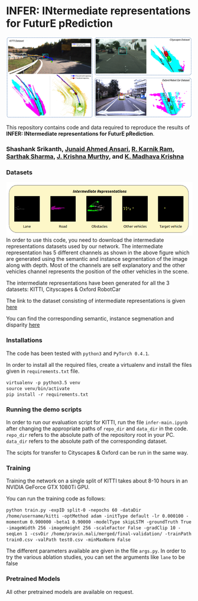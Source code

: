 # INFER: INtermediate representations for FuturE pRediction

![Example image](images/teaser.png)

This repository contains code and data required to reproduce the results of **INFER: INtermediate representations for FuturE pRediction**. 
### Shashank Srikanth, [Junaid Ahmed Ansari](https://scholar.google.co.in/citations?user=Uc8mKqMAAAAJ&hl=en), [R. Karnik Ram](http://karnikram.info/), [Sarthak Sharma](https://scholar.google.com/citations?user=4uKV9aIAAAAJ&hl=en), [J. Krishna Murthy](https://krrish94.github.io), and [K. Madhava Krishna](http://robotics.iiit.ac.in)


### Datasets

![Example image](images/intermediate.png)
In order to use this code, you need to download the intermediate representations datasets used by our network. The intermediate representation has 5 different channels as shown in the above figure which are generated using the semantic and instance segmentation of the image along with depth. Most of the channels are self explanatory and the other vehicles channel represents the position of the other vehicles in the scene. 

The intermediate representations have been generated for all the 3 datasets: KITTI, Cityscapes & Oxford RobotCar

The link to the dataset consisting of intermediate representations is given [here](https://drive.google.com/file/d/1XUchHU47P_0p9Y-WnwaGYqX6pve4wtaX/view?usp=sharing)

You can find the corresponding semantic, instance segmenation and disparity [here](https://drive.google.com/drive/folders/1gj3s4YxM1Qy9IKzEzJOPCMvv35yp66He?usp=sharing)

### Installations

The code has been tested with `python3` and `PyTorch 0.4.1`. 

In order to install all the required files, create a virtualenv and install the files given in `requirements.txt` file.

```
virtualenv -p python3.5 venv
source venv/bin/activate
pip install -r requirements.txt
```

### Running the demo scripts
In order to run our evaluation script for KITTI, run the file `infer-main.ipynb` after changing the appropriate paths of `repo_dir` and `data_dir` in the code. `repo_dir` refers to the absolute path of the repository root in your PC. `data_dir` refers to the absolute path of the corresponding dataset. 

The scipts for transfer to Cityscapes & Oxford can be run in the same way.

### Training

Training the network on a single split of KITTI takes about 8-10 hours in an NVIDIA GeForce GTX 1080Ti GPU.

You can run the training code as follows:

```
python train.py -expID split-0 -nepochs 60 -dataDir /home/username/kitti -optMethod adam -initType default -lr 0.000100 -momentum 0.900000 -beta1 0.90000 -modelType skipLSTM -groundTruth True -imageWidth 256 -imageHeight 256 -scaleFactor False -gradClip 10 -seqLen 1 -csvDir /home/pravin.mali/merged/final-validation/ -trainPath train0.csv -valPath test0.csv -minMaxNorm False
```

The different parameters available are given in the file `args.py`. In order to try the various ablation studies, you can set the arguments like `lane` to be false

### Pretrained Models

All other pretrained models are available on request. 
